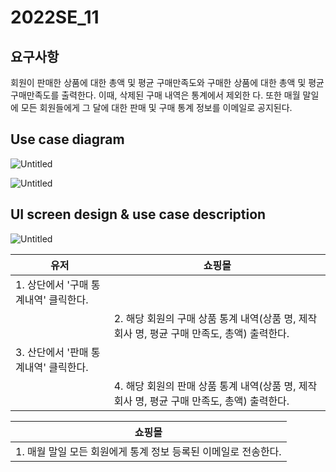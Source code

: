 # 2022SE_11

## 요구사항

회원이 판매한 상품에 대한 총액 및 평균 구매만족도와 구매한 상품에 대한
총액 및 평균 구매만족도를 출력한다. 이때, 삭제된 구매 내역은 통계에서 제외한
다. 또한 매월 말일에 모든 회원들에게 그 달에 대한 판매 및 구매 통계 정보를
이메일로 공지된다.

## Use case diagram

![Untitled](https://user-images.githubusercontent.com/58579386/166129160-074a1139-ce35-45ff-bb87-b5006b32ed29.png)

![Untitled](https://user-images.githubusercontent.com/58579386/166129163-f00ac9c3-3d4f-432a-99f7-225a354c6b36.png)

## UI screen design & use case description

![Untitled](https://user-images.githubusercontent.com/58579386/166129164-e4f5d8d4-bb12-4130-8f82-f4a9ad6a4900.jpg)

| 유저 | 쇼핑몰 |
| --- | --- |
| 1. 상단에서 '구매 통계내역' 클릭한다. |  |
|  | 2. 해당 회원의 구매 상품 통계 내역(상품 명, 제작 회사 명, 평균 구매 만족도, 총액) 출력한다. |
| 3. 산단에서 '판매 통계내역' 클릭한다. |  |
|  | 4. 해당 회원의 판매 상품 통계 내역(상품 명, 제작 회사 명, 평균 구매 만족도, 총액) 출력한다. |

| 쇼핑몰 |
| --- |
| 1. 매월 말일 모든 회원에게 통계 정보 등록된 이메일로 전송한다. |
